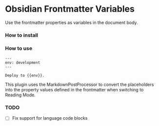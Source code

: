 # Obsidian Frontmatter Variables

Use the frontmatter properties as variables in the document body.

### How to install
### How to use

```
---
env: development
---

Deploy to {{env}}.
```

This plugin uses the MarkdownPostProcessor to convert the placeholders into the property values defined in the frontmatter when switching to Reading Mode.

### TODO
- [ ] Fix support for language code blocks
